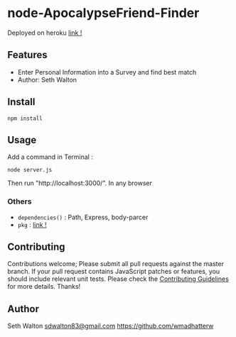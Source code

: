# node-ApocalypseFriend-Finder
Deployed on heroku
[link !](https://sdwfriendfinder.herokuapp.com "Friend Finder")


## Features

 - Enter Personal Information into a Survey and find best match
 - Author: Seth Walton

## Install

`npm install`

## Usage

Add a command in Terminal :
```
node server.js
```

Then run "http://localhost:3000/". In any browser


### Others
 - `dependencies()` : Path, Express, body-parcer
 - `pkg` : [link !](/package.json?raw=true "Pkg")



## Contributing

Contributions welcome; Please submit all pull requests against the master branch. If your pull request contains JavaScript patches or features, you should include relevant unit tests. Please check the [Contributing Guidelines](contributng.md) for more details. Thanks!

## Author

Seth Walton <sdwalton83@gmail.com> https://github.com/wmadhatterw
